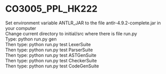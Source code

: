 # CO3005_PPL_HK222
Set environment variable ANTLR_JAR to the file antlr-4.9.2-complete.jar in your computer   
Change current directory to initial/src where there is file run.py   
Type: python run.py gen    
Then type: python run.py test LexerSuite   
Then type: python run.py test ParserSuite   
Then type: python run.py test ASTGenSuite   
Then type: python run.py test CheckerSuite   
Then type: python run.py test CodeGenSuite   
